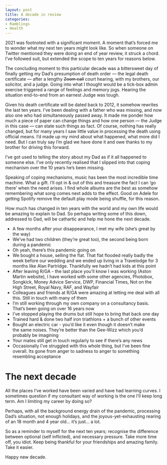 ```yaml
---
layout: post
title: A decade in review
categories:
- Ramblings
- Health
---
```


2021 was footnoted with a significant moment. A moment that’s forced me to wonder what my next ten years might look like. So when someone on Twitter mentioned they were doing an end of year review, it struck a chord. I’ve followed suit, but extended the scope to ten years for reasons below.

The concluding moment to this particular decade was a bittersweet day of finally getting my Dad’s presumption of death order — the legal death certificate — after a lengthy ~~Zoom call~~ court hearing, with my brothers, our solicitor, and a judge. Going into what I thought would be a tick-box admin exercise triggered a range of feelings and memory jogs. Hearing the situation end-to-end from an earnest Judge was tough.

Given his death certificate will be dated back to 2012, it somehow rewrites the last ten years. I’ve been dealing with a father who was missing, and now also one who had simultaneously passed away. It made me ponder how much a piece of paper can change things and how one person — the Judge in this case — can state such things as fact. Of course, nothing has really changed, but for many years I saw little value in processing the death using official means. I’d made up my mind about what happened, what more did I need. But I can truly say I’m glad we have done it and owe thanks to my brother for driving this forward.

I’ve got used to telling the story about my Dad as if it all happened to someone else. I’ve only recently realised that I slipped into that coping mechanism over the 10 years he’s been missing.

Speaking of coping mechanisms, music has been the most incredible time machine. What a gift. I’ll opt in & out of this and treasure the fact I can ’go there’ when the need arises. I find whole albums are the best as somehow remembering what song comes next adds to the effect. Good on Adele for getting Spotify remove the default play mode being shuffle, for this reason.

How much has changed in ten years with the world and my own life would be amazing to explain to Dad. So perhaps writing some of this down, addressed to Dad, will be cathartic and help me hone the next decade.

- A few months after your disappearance, I met my wife (she’s great by the way)
- We’ve had two children (they’re great too), the second being born during a pandemic
- Oh yeah, there’s this pandemic going on
- We bought a house, selling the flat. That flat flooded really badly the week before our wedding and we ended up living in a Travelodge for 3 months like Alan Partridge. Thankfully we hadn’t had kids at this point
- After leaving R/GA - the last place you’ll know I was working (Aston Martin website), I have worked with some other agencies, Photobox, Songkick, Money Advice Service, DWP, Financial Times, Not on the High Street, Royal Navy, RAF, and Wayfair
- Colleagues and friends at R/GA were amazing at letting me deal with all this. Still in touch with many of them
- I’m still working through my own company on a consultancy basis. That’s been going on over 16 years now
- I’ve stopped playing the drums but still hope to bring that back one day
- Trained hard & done two half iron triathlons + a bunch of other events
- Bought an electric car - you’d like it even though it doesn’t make the same noises. They’re better than the Gee-Wizz which you’d probably be imagining
- Your mates still get in touch regularly to see if there’s any news
- Occasionally I’ve struggled with this whole thing, but I’ve been fine overall. Its gone from anger to sadness to anger to something resembling acceptance

# The next decade

All the places I’ve worked have been varied and have had learning curves. I sometimes question if my consultant way of working is the one I’ll keep long term. Am I limiting my career by doing so?

Perhaps, with all the background energy drain of the pandemic, processing Dad’s situation, not enough holidays, and the joyous-yet-exhausting rearing of an 18 month and 4 year old... it’s just... a lot.

So as a reminder to myself for the next ten years; recognise the difference between optional (self inflicted), and necessary pressure. Take more time off, you idiot. Keep being thankful for your friendships and amazing family. Take it easier.

Happy new decade.
